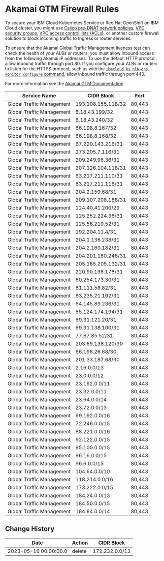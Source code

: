 # Akamai GTM Firewall Rules

To secure your IBM Cloud Kubernetes Service or Red Hat OpenShift on IBM Cloud cluster, you might use [Calico pre-DNAT network policies](https://cloud.ibm.com/docs/containers?topic=containers-network_policies), [VPC security groups](https://cloud.ibm.com/docs/containers?topic=containers-vpc-network-policy#security_groups), [VPC access control lists (ACLs)](https://cloud.ibm.com/docs/containers?topic=containers-vpc-network-policy#acls), or another custom firewall solution to block incoming traffic to Ingress or router services.

To ensure that the Akamai Global Traffic Management liveness test can check the health of your ALBs or routers, you must allow inbound access from the following Akamai IP addresses. To use the default HTTP protocol, allow inbound traffic through port 80. If you configure your ALBs or routers to listen for the HTTPS protocol, such as with the [`ibmcloud ks nlb-dns monitor configure` command](https://cloud.ibm.com/docs/containers?topic=containers-cli-plugin-kubernetes-service-cli#cs_nlb-dns-monitor-configure), allow inbound traffic through port 443. 

For more information see the [Akamai GTM Documentation](https://learn.akamai.com/en-us/webhelp/global-traffic-management/global-traffic-management-user-guide/GUID-C1995591-5D7D-42B9-B54F-0CF6C7BD2532.html).

|Service Name             |CIDR Block         |Port   |
|-------------------------|-------------------|-------|
|Global Traffic Management|193.108.155.118/32 |80,443 |
|Global Traffic Management|8.18.43.199/32     |80,443 |
|Global Traffic Management|8.18.43.240/32     |80,443 |
|Global Traffic Management|66.198.8.167/32    |80,443 |
|Global Traffic Management|66.198.8.168/32    |80,443 |
|Global Traffic Management|67.220.143.216/31  |80,443 |
|Global Traffic Management|173.205.7.116/31   |80,443 |
|Global Traffic Management|209.249.98.36/31   |80,443 |
|Global Traffic Management|207.126.104.118/31 |80,443 |
|Global Traffic Management|63.217.211.110/31  |80,443 |
|Global Traffic Management|63.217.211.116/31  |80,443 |
|Global Traffic Management|204.2.159.68/31    |80,443 |
|Global Traffic Management|209.107.208.188/31 |80,443 |
|Global Traffic Management|124.40.41.200/29   |80,443 |
|Global Traffic Management|125.252.224.36/31  |80,443 |
|Global Traffic Management|125.56.219.52/31   |80,443 |
|Global Traffic Management|192.204.11.4/31    |80,443 |
|Global Traffic Management|204.1.136.238/31   |80,443 |
|Global Traffic Management|204.2.160.182/31   |80,443 |
|Global Traffic Management|204.201.160.246/31 |80,443 |
|Global Traffic Management|205.185.205.132/31 |80,443 |
|Global Traffic Management|220.90.198.178/31  |80,443 |
|Global Traffic Management|60.254.173.30/31   |80,443 |
|Global Traffic Management|61.111.58.82/31    |80,443 |
|Global Traffic Management|63.235.21.192/31   |80,443 |
|Global Traffic Management|64.145.89.236/31   |80,443 |
|Global Traffic Management|65.124.174.194/31  |80,443 |
|Global Traffic Management|69.31.121.20/31    |80,443 |
|Global Traffic Management|69.31.138.100/31   |80,443 |
|Global Traffic Management|77.67.85.52/31     |80,443 |
|Global Traffic Management|203.69.138.120/30  |80,443 |
|Global Traffic Management|66.198.26.68/30    |80,443 |
|Global Traffic Management|201.33.187.68/30   |80,443 |
|Global Traffic Management|2.16.0.0/13        |80,443 |
|Global Traffic Management|23.0.0.0/12        |80,443 |
|Global Traffic Management|23.192.0.0/11      |80,443 |
|Global Traffic Management|23.32.0.0/11       |80,443 |
|Global Traffic Management|23.64.0.0/14       |80,443 |
|Global Traffic Management|23.72.0.0/13       |80,443 |
|Global Traffic Management|69.192.0.0/16      |80,443 |
|Global Traffic Management|72.246.0.0/15      |80,443 |
|Global Traffic Management|88.221.0.0/16      |80,443 |
|Global Traffic Management|92.122.0.0/15      |80,443 |
|Global Traffic Management|95.100.0.0/15      |80,443 |
|Global Traffic Management|96.16.0.0/15       |80,443 |
|Global Traffic Management|96.6.0.0/15        |80,443 |
|Global Traffic Management|104.64.0.0/10      |80,443 |
|Global Traffic Management|118.214.0.0/16     |80,443 |
|Global Traffic Management|173.222.0.0/15     |80,443 |
|Global Traffic Management|184.24.0.0/13      |80,443 |
|Global Traffic Management|184.50.0.0/15      |80,443 |
|Global Traffic Management|184.84.0.0/14      |80,443 |

## Change History

|Date                  |Action | CIDR Block     |
|----------------------|-------|----------------|
|2023-05-16 00:00:00.0 |delete | 172.232.0.0/13 |
